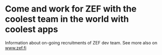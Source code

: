 Come and work for ZEF with the coolest team in the world with coolest apps
===========

Information about on-going recruitments of ZEF dev team. See more also on www.zef.fi

